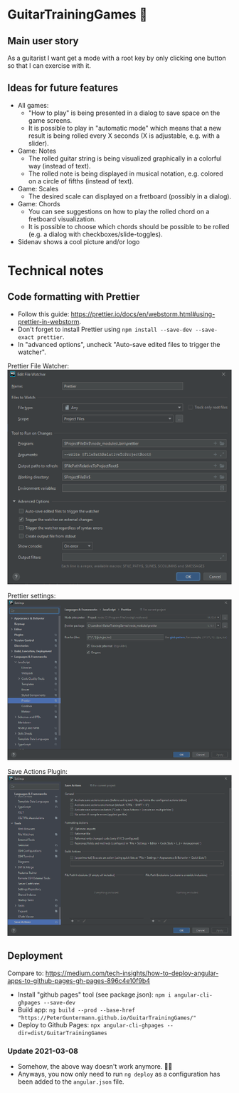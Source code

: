 # GuitarTrainingGames 🎸

## Main user story

As a guitarist I want get a mode with a root key by only clicking one button so that I can exercise with it.

## Ideas for future features

-   All games:
    -   "How to play" is being presented in a dialog to save space on the game screens.
    -   It is possible to play in "automatic mode" which means that a new result is being rolled every X seconds (X is adjustable, e.g. with a slider).
-   Game: Notes
    -   The rolled guitar string is being visualized graphically in a colorful way (instead of text).
    -   The rolled note is being displayed in musical notation, e.g. colored on a circle of fifths (instead of text).
-   Game: Scales
    -   The desired scale can displayed on a fretboard (possibly in a dialog).
-   Game: Chords
    -   You can see suggestions on how to play the rolled chord on a fretboard visualization.
    -   It is possible to choose which chords should be possible to be rolled (e.g. a dialog with checkboxes/slide-toggles).
-   Sidenav shows a cool picture and/or logo

# Technical notes

## Code formatting with Prettier

-   Follow this guide: https://prettier.io/docs/en/webstorm.html#using-prettier-in-webstorm.
-   Don't forget to install Prettier using `npm install --save-dev --save-exact prettier`.
-   In "advanced options", uncheck "Auto-save edited files to trigger the watcher".

Prettier File Watcher:
![Prettier File watcher setting](doc/filewatcher-setting.png)

Prettier settings:
![Prettier Settings](doc/prettier-settings.png)

Save Actions Plugin:
![Save Actions Settings](doc/save-actions-settings.png)

## Deployment

Compare to: https://medium.com/tech-insights/how-to-deploy-angular-apps-to-github-pages-gh-pages-896c4e10f9b4

-   Install "github pages" tool (see package.json): `npm i angular-cli-ghpages --save-dev`
-   Build app: `ng build --prod --base-href "https://PeterGuntermann.github.io/GuitarTrainingGames/"`
-   Deploy to Github Pages: `npx angular-cli-ghpages --dir=dist/GuitarTrainingGames`

### Update 2021-03-08

-   Somehow, the above way doesn't work anymore. 🤷‍♂️
-   Anyways, you now only need to run `ng deploy` as a configuration has been added to the `angular.json` file.
